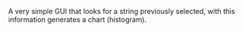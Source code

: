 A very simple GUI that looks for a string previously selected, with this information generates a chart (histogram).
